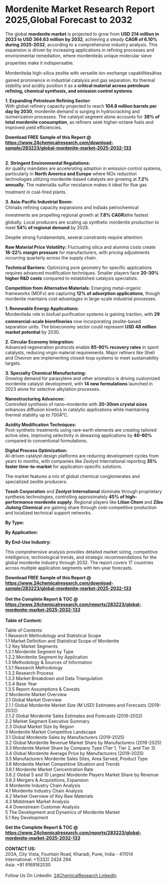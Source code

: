 <h1>Mordenite Market Research Report 2025,Global Forecast to 2032</h1><p>The global <strong>mordenite market</strong> is projected to grow from <strong>USD 214 million in 2023 to USD 364.63 million by 2032</strong>, achieving a steady <strong>CAGR of 6.10% during 2025-2032</strong>, according to a comprehensive industry analysis. This expansion is driven by increasing applications in refining processes and environmental remediation, where mordeniteâs unique molecular sieve properties make it indispensable.</p><p>Mordeniteâa high-silica zeolite with versatile ion-exchange capabilitiesâhas gained prominence in industrial catalysis and gas separation. Its thermal stability and acidity position it as a <strong>critical material across petroleum refining, chemical synthesis, and emission control systems</strong>.</p><p><strong>1. Expanding Petroleum Refining Sector:</strong><br>
With global refinery capacity projected to reach <strong>104.8 million barrels per day by 2030</strong>, mordenite demand is surging in hydrocracking and isomerization processes. The catalyst segment alone accounts for <strong>38% of total mordenite consumption</strong>, as refiners seek higher-octane fuels and improved yield efficiencies.</p><div><b>Download FREE Sample of this Report @ 
            <a href="https://www.24chemicalresearch.com/download-sample/283223/global-mordenite-market-2025-2032-133">
            https://www.24chemicalresearch.com/download-sample/283223/global-mordenite-market-2025-2032-133</a></b></div><br><p><strong>2. Stringent Environmental Regulations:</strong><br>
Air quality mandates are accelerating adoption in emission control systems, particularly in <strong>North America and Europe</strong> where NOx reduction technologies utilizing mordenite-based catalysts are growing at <strong>7.2% annually</strong>. The materialâs sulfur resistance makes it ideal for flue gas treatment in coal-fired plants.</p><p><strong>3. Asia-Pacific Industrial Boom:</strong><br>
Chinaâs refining capacity expansions and Indiaâs petrochemical investments are propelling regional growth at <strong>7.8% CAGR</strong>âthe fastest globally. Local producers are scaling up synthetic mordenite production to meet <strong>54% of regional demand</strong> by 2028.</p><p>Despite strong fundamentals, several constraints require attention:</p><p><strong>Raw Material Price Volatility:</strong> Fluctuating silica and alumina costs create <strong>18-22% margin pressure</strong> for manufacturers, with pricing adjustments occurring quarterly across the supply chain.</p><p><strong>Technical Barriers:</strong> Optimizing pore geometry for specific applications requires advanced modification techniques. Smaller players face <strong>20-30% higher R&amp;D costs</strong> compared to established catalysis specialists.</p><p><strong>Competition from Alternative Materials:</strong> Emerging metal-organic frameworks (MOFs) are capturing <strong>12% of adsorption applications</strong>, though mordenite maintains cost advantages in large-scale industrial processes.</p><p><strong>1. Renewable Energy Applications:</strong><br>
Mordeniteâs role in biofuel purification systems is gaining traction, with <strong>29 commercial-scale biorefineries</strong> now incorporating zeolite-based separation units. The bioeconomy sector could represent <strong>USD 48 million market potential</strong> by 2030.</p><p><strong>2. Circular Economy Integration:</strong><br>
Advanced regeneration protocols enable <strong>85-90% recovery rates</strong> in spent catalysts, reducing virgin material requirements. Major refiners like Shell and Chevron are implementing closed-loop systems to meet sustainability targets.</p><p><strong>3. Specialty Chemical Manufacturing:</strong><br>
Growing demand for paraxylene and other aromatics is driving customized mordenite catalyst development, with <strong>14 new formulations</strong> launched in 2023 alone for selective alkylation processes.</p><p><strong>Nanostructuring Advances:</strong><br>
	Controlled synthesis of nano-mordenite with <strong>20-30nm crystal sizes</strong> enhances diffusion kinetics in catalytic applications while maintaining thermal stability up to 700Â°C.</p><p><strong>Acidity Modification Techniques:</strong><br>
	Post-synthetic treatments using rare-earth elements are creating tailored active sites, improving selectivity in dewaxing applications by <strong>40-60%</strong> compared to conventional formulations.</p><p><strong>Digital Process Optimization:</strong><br>
	AI-driven catalyst design platforms are reducing development cycles from years to months, with companies like Zeolyst International reporting <strong>35% faster time-to-market</strong> for application-specific solutions.</p><p>The market features a mix of global chemical conglomerates and specialized zeolite producers:</p><p><strong>Tosoh Corporation</strong> and <strong>Zeolyst International</strong> dominate through proprietary synthesis technologies, controlling approximately <strong>45% of high-performance mordenite supply</strong>. Regional players like <strong>Litian Chem</strong> and <strong>Zibo Jiulong Chemical</strong> are gaining share through cost-competitive production and localized technical support networks.</p><p><strong>By Type:</strong></p><p><strong>By Application:</strong></p><p><strong>By End-Use Industry:</strong></p><p>This comprehensive analysis provides detailed market sizing, competitive intelligence, technological trends, and strategic recommendations for the global mordenite industry through 2032. The report covers 17 countries across multiple application segments with ten-year forecasts.</p><div><b>Download FREE Sample of this Report @ 
            <a href="https://www.24chemicalresearch.com/download-sample/283223/global-mordenite-market-2025-2032-133">
            https://www.24chemicalresearch.com/download-sample/283223/global-mordenite-market-2025-2032-133</a></b></div><br><div><b>Get the Complete Report & TOC @ 
            <a href="https://www.24chemicalresearch.com/reports/283223/global-mordenite-market-2025-2032-133">
            https://www.24chemicalresearch.com/reports/283223/global-mordenite-market-2025-2032-133</a></b></div><br>
            <b>Table of Content:</b><p>Table of Contents<br />
1 Research Methodology and Statistical Scope<br />
1.1 Market Definition and Statistical Scope of Mordenite<br />
1.2 Key Market Segments<br />
1.2.1 Mordenite Segment by Type<br />
1.2.2 Mordenite Segment by Application<br />
1.3 Methodology & Sources of Information<br />
1.3.1 Research Methodology<br />
1.3.2 Research Process<br />
1.3.3 Market Breakdown and Data Triangulation<br />
1.3.4 Base Year<br />
1.3.5 Report Assumptions & Caveats<br />
2 Mordenite Market Overview<br />
2.1 Global Market Overview<br />
2.1.1 Global Mordenite Market Size (M USD) Estimates and Forecasts (2019-2032)<br />
2.1.2 Global Mordenite Sales Estimates and Forecasts (2019-2032)<br />
2.2 Market Segment Executive Summary<br />
2.3 Global Market Size by Region<br />
3 Mordenite Market Competitive Landscape<br />
3.1 Global Mordenite Sales by Manufacturers (2019-2025)<br />
3.2 Global Mordenite Revenue Market Share by Manufacturers (2019-2025)<br />
3.3 Mordenite Market Share by Company Type (Tier 1, Tier 2, and Tier 3)<br />
3.4 Global Mordenite Average Price by Manufacturers (2019-2025)<br />
3.5 Manufacturers Mordenite Sales Sites, Area Served, Product Type<br />
3.6 Mordenite Market Competitive Situation and Trends<br />
3.6.1 Mordenite Market Concentration Rate<br />
3.6.2 Global 5 and 10 Largest Mordenite Players Market Share by Revenue<br />
3.6.3 Mergers & Acquisitions, Expansion<br />
4 Mordenite Industry Chain Analysis<br />
4.1 Mordenite Industry Chain Analysis<br />
4.2 Market Overview of Key Raw Materials<br />
4.3 Midstream Market Analysis<br />
4.4 Downstream Customer Analysis<br />
5 The Development and Dynamics of Mordenite Market <br />
5.1 Key Development</p><div><b>Get the Complete Report & TOC @ 
            <a href="https://www.24chemicalresearch.com/reports/283223/global-mordenite-market-2025-2032-133">
            https://www.24chemicalresearch.com/reports/283223/global-mordenite-market-2025-2032-133</a></b></div><br><b>CONTACT US:</b><br>
            203A, City Vista, Fountain Road, Kharadi, Pune, India - 411014<br>
            International: +1(332) 2424 294<br>
            Asia: +91 9169162030 <br><br>
            Follow Us On LinkedIn: <a href="https://www.linkedin.com/company/24chemicalresearch/">24ChemicalResearch LinkedIn</a>